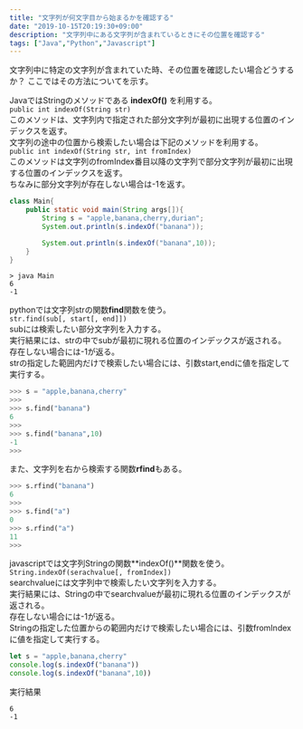 ```yaml
---
title: "文字列が何文字目から始まるかを確認する"
date: "2019-10-15T20:19:30+09:00"
description: "文字列中にある文字列が含まれているときにその位置を確認する"
tags: ["Java","Python","Javascript"]
---
```



文字列中に特定の文字列が含まれていた時、その位置を確認したい場合どうするか？
ここではその方法についてを示す。

<div class="note_content_by_programming_language" id="note_content_Java">

JavaではStringのメソッドである **indexOf()** を利用する。  
`public int indexOf(String str)`  
このメソッドは、文字列内で指定された部分文字列が最初に出現する位置のインデックスを返す。   
文字列の途中の位置から検索したい場合は下記のメソッドを利用する。  
`public int indexOf(String str, int fromIndex)`  
このメソッドは文字列のfromIndex番目以降の文字列で部分文字列が最初に出現する位置のインデックスを返す。   
ちなみに部分文字列が存在しない場合は-1を返す。

```java
class Main{
    public static void main(String args[]){
        String s = "apple,banana,cherry,durian";
        System.out.println(s.indexOf("banana"));

        System.out.println(s.indexOf("banana",10));        
    }
}
```

```
> java Main
6
-1
```

</div>
<div class="note_content_by_programming_language" id="note_content_Python">

pythonでは文字列strの関数**find**関数を使う。  
`str.find(sub[, start[, end]])`  
subには検索したい部分文字列を入力する。  
実行結果には、strの中でsubが最初に現れる位置のインデックスが返される。  
存在しない場合には-1が返る。  
strの指定した範囲内だけで検索したい場合には、引数start,endに値を指定して実行する。  

```python
>>> s = "apple,banana,cherry" 
>>> 
>>> s.find("banana") 
6
>>> 
>>> s.find("banana",10) 
-1
>>>
```

また、文字列を右から検索する関数**rfind**もある。
```python
>>> s.rfind("banana") 
6
>>> 
>>> s.find("a")
0
>>> s.rfind("a") 
11
>>>
```

</div>
<div class="note_content_by_programming_language" id="note_content_Javascript">

javascriptでは文字列Stringの関数**indexOf()**関数を使う。  
`String.indexOf(serachvalue[, fromIndex])`  
searchvalueには文字列中で検索したい文字列を入力する。  
実行結果には、Stringの中でsearchvalueが最初に現れる位置のインデックスが返される。  
存在しない場合には-1が返る。  
Stringの指定した位置からの範囲内だけで検索したい場合には、引数fromIndexに値を指定して実行する。  

```javascript
let s = "apple,banana,cherry" 
console.log(s.indexOf("banana"))
console.log(s.indexOf("banana",10))
```

実行結果

```
6
-1
```

</div>

